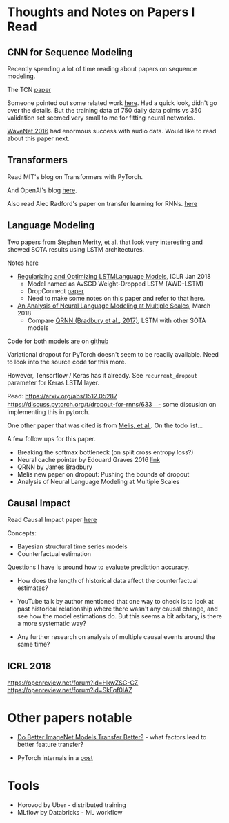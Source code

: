 # Thoughts and Notes on Papers I Read


## CNN for Sequence Modeling

Recently spending a lot of time reading about papers on sequence modeling.

The TCN [paper](https://openreview.net/forum?id=rk8wKk-R-)

Someone pointed out some related work [here](https://arxiv.org/abs/1703.04691).
Had a quick look, didn't go over the details. But the training data of 750
daily data points vs 350 validation set seemed very small to me for fitting
neural networks.

[WaveNet 2016](https://deepmind.com/blog/wavenet-generative-model-raw-audio/)
had enormous success with audio data. Would like to read about this paper next.


## Transformers

Read MIT's blog on Transformers with PyTorch.

And OpenAI's blog [here](https://blog.openai.com/language-unsupervised/).

Also read Alec Radford's paper on transfer learning for RNNs. [here](https://s3-us-west-2.amazonaws.com/openai-assets/research-covers/language-unsupervised/language_understanding_paper.pdf)

## Language Modeling

Two papers from Stephen Merity, et al. that look very interesting and showed
SOTA results using LSTM architectures.

Notes [here](./papers.ipynb#awd_lstm)

* [Regularizing and Optimizing LSTMLanguage Models](https://openreview.net/forum?id=SyyGPP0TZ), ICLR Jan 2018
    * Model named as AvSGD Weight-Dropped LSTM (AWD-LSTM)
    * DropConnect [paper](https://cs.nyu.edu/~wanli/dropc/dropc.pdf)
    * Need to make some notes on this paper and refer to that here.
* [An Analysis of Neural Language Modeling at Multiple Scales](https://arxiv.org/abs/1803.08240), March 2018
    * Compare [QRNN (Bradbury et al., 2017)](https://openreview.net/forum?id=H1zJ-v5xl), LSTM with other SOTA models

Code for both models are on [github](https://github.com/salesforce/awd-lstm-lm)

Variational dropout for PyTorch doesn't seem to be readily available. Need to
look into the source code for this more.

However, Tensorflow / Keras has it already. See `recurrent_dropout` parameter
for Keras LSTM layer.

Read: https://arxiv.org/abs/1512.05287
https://discuss.pytorch.org/t/dropout-for-rnns/633　- some discusion on implementing this in pytorch.


One other paper that was cited is from [Melis, et al.](https://openreview.net/forum?id=ByJHuTgA-). On the todo list...

A few follow ups for this paper.

* Breaking the softmax bottleneck (on split cross entropy loss?)
* Neural cache pointer by Edouard Graves 2016 [link](https://arxiv.org/abs/1612.04426)
* QRNN by James Bradbury
* Melis new paper on dropout: Pushing the bounds of dropout
* Analysis of Neural Language Modeling at Multiple Scales

## Causal Impact

Read Causal Impact paper [here](https://ai.google/research/pubs/pub41854)

Concepts:

* Bayesian structural time series models
* Counterfactual estimation

Questions I have is around how to evaluate prediction
accuracy.

* How does the length of historical data affect the counterfactual estimates?


* YouTube talk by author mentioned that one way to check is to look at past
historical relationship where there wasn't any causal change, and see how the
model estimations do. But this seems a bit arbitary, is there a more
systematic way?


* Any further research on analysis of multiple causal events around the same
time?


## ICRL 2018

https://openreview.net/forum?id=HkwZSG-CZ
https://openreview.net/forum?id=SkFqf0lAZ


# Other papers notable

* [Do Better ImageNet Models Transfer Better?](https://arxiv.org/abs/1805.08974) - what factors lead to better feature transfer?


* PyTorch internals in a [post](https://discuss.pytorch.org/t/dynamically-expandable-networks-resizing-weights-during-training/19218)

# Tools

* Horovod by Uber - distributed training
* MLflow by Databricks - ML workflow
